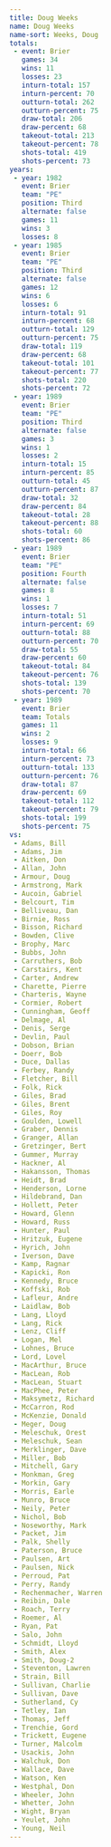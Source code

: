 ```yaml
---
title: Doug Weeks
name: Doug Weeks
name-sort: Weeks, Doug
totals:
 - event: Brier
   games: 34
   wins: 11
   losses: 23
   inturn-total: 157
   inturn-percent: 70
   outturn-total: 262
   outturn-percent: 75
   draw-total: 206
   draw-percent: 68
   takeout-total: 213
   takeout-percent: 78
   shots-total: 419
   shots-percent: 73
years:
 - year: 1982
   event: Brier
   team: "PE"
   position: Third
   alternate: false
   games: 11
   wins: 3
   losses: 8
 - year: 1985
   event: Brier
   team: "PE"
   position: Third
   alternate: false
   games: 12
   wins: 6
   losses: 6
   inturn-total: 91
   inturn-percent: 68
   outturn-total: 129
   outturn-percent: 75
   draw-total: 119
   draw-percent: 68
   takeout-total: 101
   takeout-percent: 77
   shots-total: 220
   shots-percent: 72
 - year: 1989
   event: Brier
   team: "PE"
   position: Third
   alternate: false
   games: 3
   wins: 1
   losses: 2
   inturn-total: 15
   inturn-percent: 85
   outturn-total: 45
   outturn-percent: 87
   draw-total: 32
   draw-percent: 84
   takeout-total: 28
   takeout-percent: 88
   shots-total: 60
   shots-percent: 86
 - year: 1989
   event: Brier
   team: "PE"
   position: Fourth
   alternate: false
   games: 8
   wins: 1
   losses: 7
   inturn-total: 51
   inturn-percent: 69
   outturn-total: 88
   outturn-percent: 70
   draw-total: 55
   draw-percent: 60
   takeout-total: 84
   takeout-percent: 76
   shots-total: 139
   shots-percent: 70
 - year: 1989
   event: Brier
   team: Totals
   games: 11
   wins: 2
   losses: 9
   inturn-total: 66
   inturn-percent: 73
   outturn-total: 133
   outturn-percent: 76
   draw-total: 87
   draw-percent: 69
   takeout-total: 112
   takeout-percent: 79
   shots-total: 199
   shots-percent: 75
vs:
 - Adams, Bill
 - Adams, Jim
 - Aitken, Don
 - Allan, John
 - Armour, Doug
 - Armstrong, Mark
 - Aucoin, Gabriel
 - Belcourt, Tim
 - Belliveau, Dan
 - Birnie, Ross
 - Bisson, Richard
 - Bowden, Clive
 - Brophy, Marc
 - Bubbs, John
 - Carruthers, Bob
 - Carstairs, Kent
 - Carter, Andrew
 - Charette, Pierre
 - Charteris, Wayne
 - Cormier, Robert
 - Cunningham, Geoff
 - Delmage, Al
 - Denis, Serge
 - Devlin, Paul
 - Dobson, Brian
 - Doerr, Bob
 - Duce, Dallas
 - Ferbey, Randy
 - Fletcher, Bill
 - Folk, Rick
 - Giles, Brad
 - Giles, Brent
 - Giles, Roy
 - Goulden, Lowell
 - Graber, Dennis
 - Granger, Allan
 - Gretzinger, Bert
 - Gummer, Murray
 - Hackner, Al
 - Hakansson, Thomas
 - Heidt, Brad
 - Henderson, Lorne
 - Hildebrand, Dan
 - Hollett, Peter
 - Howard, Glenn
 - Howard, Russ
 - Hunter, Paul
 - Hritzuk, Eugene
 - Hyrich, John
 - Iverson, Dave
 - Kamp, Ragnar
 - Kapicki, Ron
 - Kennedy, Bruce
 - Koffski, Rob
 - Lafleur, Andre
 - Laidlaw, Bob
 - Lang, Lloyd
 - Lang, Rick
 - Lenz, Cliff
 - Logan, Mel
 - Lohnes, Bruce
 - Lord, Lovel
 - MacArthur, Bruce
 - MacLean, Rob
 - MacLean, Stuart
 - MacPhee, Peter
 - Maksymetz, Richard
 - McCarron, Rod
 - McKenzie, Donald
 - Meger, Doug
 - Meleschuk, Orest
 - Meleschuk, Sean
 - Merklinger, Dave
 - Miller, Bob
 - Mitchell, Gary
 - Monkman, Greg
 - Morkin, Gary
 - Morris, Earle
 - Munro, Bruce
 - Neily, Peter
 - Nichol, Bob
 - Noseworthy, Mark
 - Packet, Jim
 - Palk, Shelly
 - Paterson, Bruce
 - Paulsen, Art
 - Paulsen, Nick
 - Perroud, Pat
 - Perry, Randy
 - Rechenmacher, Warren
 - Reibin, Dale
 - Roach, Terry
 - Roemer, Al
 - Ryan, Pat
 - Salo, John
 - Schmidt, Lloyd
 - Smith, Alex
 - Smith, Doug-2
 - Steventon, Lawren
 - Strain, Bill
 - Sullivan, Charlie
 - Sullivan, Dave
 - Sutherland, Cy
 - Tetley, Ian
 - Thomas, Jeff
 - Trenchie, Gord
 - Trickett, Eugene
 - Turner, Malcolm
 - Usackis, John
 - Walchuk, Don
 - Wallace, Dave
 - Watson, Ken
 - Westphal, Don
 - Wheeler, John
 - Whetter, John
 - Wight, Bryan
 - Yeulet, John
 - Young, Neil
---
```

